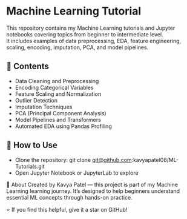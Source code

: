 # Machine Learning Tutorial

This repository contains my Machine Learning tutorials and Jupyter notebooks covering topics from beginner to intermediate level.  
It includes examples of data preprocessing, EDA, feature engineering, scaling, encoding, imputation, PCA, and model pipelines.

## 📘 Contents
- Data Cleaning and Preprocessing
- Encoding Categorical Variables
- Feature Scaling and Normalization
- Outlier Detection
- Imputation Techniques
- PCA (Principal Component Analysis)
- Model Pipelines and Transformers
- Automated EDA using Pandas Profiling

## 🚀 How to Use
   - Clone the repository:
     git clone git@github.com:kavyapatel08/ML-Tutorials.git
   - Open Jupyter Notebook or JupyterLab to explore

🧠 About
Created by Kavya Patel — this project is part of my Machine Learning learning journey.
It’s designed to help beginners understand essential ML concepts through hands-on practice.

⭐ If you find this helpful, give it a star on GitHub!
